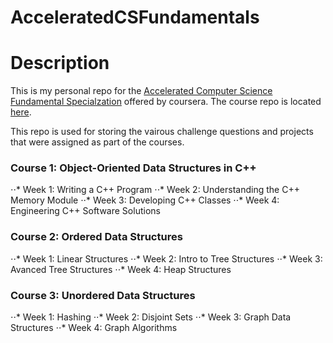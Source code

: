 # AcceleratedCSFundamentals

# Description
This is my personal repo for the [Accelerated Computer Science Fundamental Specialzation](https://www.coursera.org/specializations/cs-fundamentals) offered by coursera. The course repo is located [here](https://github.com/wadefagen/coursera.git).

This repo is used for storing the vairous challenge questions and projects that were assigned as part of the courses.

### Course 1: Object-Oriented Data Structures in C++
⋅⋅* Week 1: Writing a C++ Program
⋅⋅* Week 2: Understanding the C++ Memory Module
⋅⋅* Week 3: Developing C++ Classes
⋅⋅* Week 4: Engineering C++ Software Solutions


### Course 2: Ordered Data Structures
⋅⋅* Week 1: Linear Structures
⋅⋅* Week 2: Intro to Tree Structures
⋅⋅* Week 3: Avanced Tree Structures
⋅⋅* Week 4: Heap Structures


### Course 3: Unordered Data Structures
⋅⋅* Week 1: Hashing
⋅⋅* Week 2: Disjoint Sets
⋅⋅* Week 3: Graph Data Structures
⋅⋅* Week 4: Graph Algorithms
